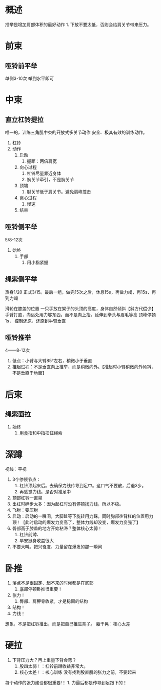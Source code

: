 # 概述
推举是增加肩部体积的最好动作
	1. 下放不要太低，否则会给肩关节带来压力。
# 前束
## 哑铃前平举
单侧3-10次
举到水平即可

# 中束
## 直立杠铃提拉
唯一的，训练三角肌中束的开放式多关节动作
安全、极其有效的训练动作。
1. 杠铃
2. 动作
	1. 启动
		1. 握距：两倍肩宽
	2. 向心过程
		1. 杠铃尽量靠近身体
		2. 腕关节牵引，不是腕关节
	3. 顶端
		1. 肘关节低于肩关节。避免肩峰撞击
	4. 离心过程
		1. 慢速
	5. 结束

## 哑铃侧平举
5/8-12次
1. 始终
	1. 手部
		1. 用小指紧握
## 绳索侧平举
热身1/20
正式3/15。最后一组，做完15次之后，休息15s，再做力竭，再15s，再到力竭

滑轮在膝盖的位置
一只手放在架子的头顶的高度，身体自然倾斜【斜方代偿少】
手臂打直，向远处用力够东西，而不是向上抬。延伸到拳头与眉毛等高
顶峰停顿1s，
控制还原，还原到手臂垂直
## 哑铃推举
4——8-12次
1. 低点：小臂与大臂85°左右，稍微小于垂直
2. 推起过程：不是垂直向上推举，而是稍微向外。【推起时小臂稍微向外倾斜，不是垂直于地面】
# 后束
## 绳索面拉
1. 始终
	1. 用食指和中指扣住绳索



# 深蹲
视线：平视

1. 3个停顿节点：
	1. 杠铃顶起来后。去确保力线传导到足中。这口气不要散，后退3步。
	2. 再感觉力线。是否对准足中
2. 顶部杠铃一直晃
3. 出杠时碎步太多：因为起杠时没有停顿找力线，所以不稳。
4. 飞肘：要压肘
5. 启动：启动的一瞬间，大脚趾等下旋转用力踩，同时胸部往背杠的位置用力顶！【此时启动的爆发力变高了，整体力线却没变，爆发力变强了】
6. 臀部高于膝盖的地方开始粘滞？整体核心太弱！
	1. 杠铃前蹲、
	2. 早安挺身收益很大
7. 不要大叫。把兴奋度、力量留在爆发的那一瞬间
# 卧推
1. 落点不是很固定、起不来的时候都是在底部
	1. 底部停顿卧推很重要！
2. 张力！
	1. 臀部、肩胛骨收紧，才是稳固的结构
3. 结构！
4. 力线！

想象，不是把杠铃推出，而是把自己推进凳子。
躯干晃：核心太差
# 硬拉
1. 下背压力大？再上重量下背会弯？
	1. 股四太弱！：杠铃前蹲收益非常大。
	2. 核心太差！：核心训练
没有找到股直肌的张力之前，不要起来


每个动作的张力建设都很重要!！
	1. 力最后都是传导到足跟下的！